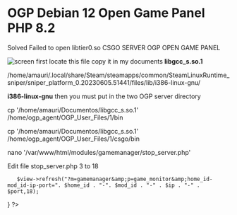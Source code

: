 # OGP Debian 12 Open Game Panel PHP 8.2
Solved Failed to open libtier0.so CSGO SERVER OGP OPEN GAME PANEL

![screen](https://github.com/007amauri/OGP/assets/19276454/94ae8110-0db7-4cc9-b7ef-cbb0999ddc76)
first locate this file copy it in my documents
**libgcc_s.so.1**

/home/amauri/.local/share/Steam/steamapps/common/SteamLinuxRuntime_sniper/sniper_platform_0.20230605.51441/files/lib/i386-linux-gnu/

**i386-linux-gnu**
then you must put in the two OGP server directory

cp '/home/amauri/Documentos/libgcc_s.so.1' /home/ogp_agent/OGP_User_Files/1/bin

cp '/home/amauri/Documentos/libgcc_s.so.1' /home/ogp_agent/OGP_User_Files/1/csgo/bin


nano '/var/www/html/modules/gamemanager/stop_server.php'

Edit file stop_server.php 3 to 18


       $view->refresh("?m=gamemanager&amp;p=game_monitor&amp;home_id-mod_id-ip-port=". $home_id . "-". $mod_id . "-" . $ip . "-" . $port,18);
}
?>

